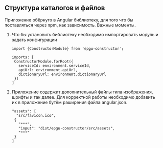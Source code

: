 ## Структура каталогов и файлов

Приложение обёрнуто в Angular библиотеку, для того что бы поставляться через npm, как зависимость.
Важные моменты.



1. Что бы установить библиотеку необходимо импортировать модуль и задать конфигурации
    ```
    import {ConstructorModule} from 'epgu-constructor';
    
    imports: [
     ConstructorModule.forRoot({
       serviceId: environment.serviceId,
       apiUrl: environment.apiUrl,
       dictionaryUrl: environment.dictionaryUrl
     })
    ]
    ```
2. Приложение содержит дополнительный файлы типа изображения, шрифты и так далее. 
Для корректной работы необходимо добавить их в приложение бутём раширения файла angular.json. 
    ```
    "assets": [
      "src/favicon.ico",
     {
       "***",
       "input": "dist/epgu-constructor/src/assets",
       "***"
     }
    ]
    ```

